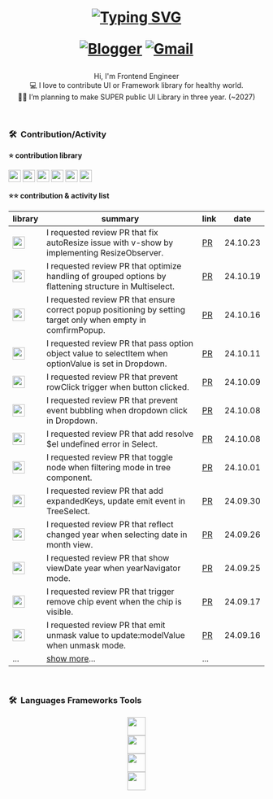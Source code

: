 <h1 align="center">
 <a href="https://git.io/typing-svg">
   <img src="https://readme-typing-svg.demolab.com?  font=Fira+Code&weight=500&pause=1000&color=F700F6&center=true&random=false&width=435&lines=Hi%2C+I'm+Lux+%F0%9F%8C%A0" alt="Typing SVG" />
 </a>

  <a href="https://mong-blog.tistory.com/">![Blogger](https://img.shields.io/badge/Blogger-FF5722?style=for-the-badge&logo=blogger&logoColor=white)</a> <a href="mailto:today.as.fresh@gmail.com">![Gmail](https://img.shields.io/badge/Gmail-D14836?style=for-the-badge&logo=gmail&logoColor=white)</a>
</h1>

<p align="center">
  Hi, I'm Frontend Engineer <br>
  💻 I love to contribute UI or Framework library for healthy world. <br>
  🧑‍💼 I’m planning to make SUPER public UI Library in three year. (~2027)
  <br>
</p>

<br/>

### 🛠  Contribution/Activity
**⭐️ contribution library** 

<a href="https://github.com/vuejs/docs"><img height="24px" src="https://img.shields.io/badge/@vue/core-docs-339933?style=flat-round&logo=Vue.js&logoColor=white" /></a> <a href="https://github.com/intlify/vue-i18n-next"><img height="24px" src="https://img.shields.io/badge/vue-i18next-F05138?style=flat-round&logo=i18next&logoColor=white" /></a> <a href="https://github.com/primefaces/primevue"><img height="24px" 
 src="https://img.shields.io/badge/primefaces-primeVue-de8eca?style=flat-round&logo=rubocop&logoColor=94b0e4" /></a> <a href="https://github.com/ant-design/ant-design"><img height="24px" src="https://img.shields.io/badge/antdesign-antDesign-0170FE?style=flat-round&logo=antdesign&logoColor=red" /></a> <a href="https://github.com/nextui-org/nextui"><img height="24px" src="https://img.shields.io/badge/nextuiOrg-nextui-000000?style=flat-round&logo=nextui&logoColor=fff"/></a> <a href="https://github.com/primefaces/primereact"><img height="24px" 
 src="https://img.shields.io/badge/primefaces-primeReact-de8eca?style=flat-round&logo=rubocop&logoColor=94b0e4" /></a>

**⭐️⭐️ contribution & activity list**

| library | summary | link | date |
| --- | --- | --- | --- |
| <a href="https://github.com/primefaces/primevue"><img height="24px" src="https://img.shields.io/badge/primefaces-primeVue-de8eca?style=flat-round&logo=rubocop&logoColor=94b0e4" /></a>  | I requested review PR that fix autoResize issue with v-show by implementing ResizeObserver. | [PR](https://github.com/primefaces/primevue/pull/6630) | 24.10.23 |
| <a href="https://github.com/primefaces/primereact"><img height="24px" src="https://img.shields.io/badge/primefaces-primeReact-de8eca?style=flat-round&logo=rubocop&logoColor=94b0e4" /></a>  | I requested review PR that optimize handling of grouped options by flattening structure in Multiselect. | [PR](https://github.com/primefaces/primereact/pull/7357) | 24.10.19 |
| <a href="https://github.com/primefaces/primevue"><img height="24px" src="https://img.shields.io/badge/primefaces-primeVue-de8eca?style=flat-round&logo=rubocop&logoColor=94b0e4" /></a>  | I requested review PR that ensure correct popup positioning by setting target only when empty in comfirmPopup. | [PR](https://github.com/primefaces/primevue/pull/6591) | 24.10.16 |
| <a href="https://github.com/primefaces/primereact"><img height="24px" src="https://img.shields.io/badge/primefaces-primeReact-de8eca?style=flat-round&logo=rubocop&logoColor=94b0e4" /></a>  | I requested review PR that pass option object value to selectItem when optionValue is set in Dropdown. | [PR](https://github.com/primefaces/primereact/pull/7327) | 24.10.11 |
| <a href="https://github.com/primefaces/primevue"><img height="24px" src="https://img.shields.io/badge/primefaces-primeVue-de8eca?style=flat-round&logo=rubocop&logoColor=94b0e4" /></a>  | I requested review PR that prevent rowClick trigger when button clicked. | [PR](https://github.com/primefaces/primevue/pull/6544) | 24.10.09 |
| <a href="https://github.com/primefaces/primereact"><img height="24px" src="https://img.shields.io/badge/primefaces-primeReact-de8eca?style=flat-round&logo=rubocop&logoColor=94b0e4" /></a>  | I requested review PR that prevent event bubbling when dropdown click in Dropdown. | [PR](https://github.com/primefaces/primereact/pull/7317) | 24.10.08 |
| <a href="https://github.com/primefaces/primevue"><img height="24px" src="https://img.shields.io/badge/primefaces-primeVue-de8eca?style=flat-round&logo=rubocop&logoColor=94b0e4" /></a>  | I requested review PR that add resolve $el undefined error  in Select. | [PR](https://github.com/primefaces/primevue/pull/6541) | 24.10.08 |
| <a href="https://github.com/primefaces/primereact"><img height="24px" src="https://img.shields.io/badge/primefaces-primeReact-de8eca?style=flat-round&logo=rubocop&logoColor=94b0e4" /></a>  | I requested review PR that toggle node when filtering mode in tree component. | [PR](https://github.com/primefaces/primereact/pull/7282) | 24.10.01 |
| <a href="https://github.com/primefaces/primevue"><img height="24px" src="https://img.shields.io/badge/primefaces-primeVue-de8eca?style=flat-round&logo=rubocop&logoColor=94b0e4" /></a>  | I requested review PR that add expandedKeys, update emit event in TreeSelect. | [PR](https://github.com/primefaces/primevue/pull/6501) | 24.09.30 |
| <a href="https://github.com/primefaces/primereact"><img height="24px" src="https://img.shields.io/badge/primefaces-primeReact-de8eca?style=flat-round&logo=rubocop&logoColor=94b0e4" /></a>  | I requested review PR that reflect changed year when selecting date in month view. | [PR](https://github.com/primefaces/primereact/pull/7257) | 24.09.26 |
| <a href="https://github.com/primefaces/primereact"><img height="24px" src="https://img.shields.io/badge/primefaces-primeReact-de8eca?style=flat-round&logo=rubocop&logoColor=94b0e4" /></a>  | I requested review PR that show viewDate year when yearNavigator mode. | [PR](https://github.com/primefaces/primereact/pull/7252) | 24.09.25 |
| <a href="https://github.com/primefaces/primereact"><img height="24px" src="https://img.shields.io/badge/primefaces-primeReact-de8eca?style=flat-round&logo=rubocop&logoColor=94b0e4" /></a>  | I requested review PR that trigger remove chip event when the chip is visible. | [PR](https://github.com/primefaces/primereact/pull/7193) | 24.09.17 |
| <a href="https://github.com/primefaces/primevue"><img height="24px" src="https://img.shields.io/badge/primefaces-primeVue-de8eca?style=flat-round&logo=rubocop&logoColor=94b0e4" /></a>  | I requested review PR that emit unmask value to update:modelValue when unmask mode. | [PR](https://github.com/primefaces/primevue/pull/6407) | 24.09.16 |
|...|[show more](https://github.com/KumJungMin/KumJungMin/blob/main/contribution.md)...|...|






<br/>

### 🛠  Languages Frameworks Tools
<p align="center">
  
 <a href="https://skillicons.dev">
    <img height="36px" src="https://skillicons.dev/icons?i=html,css,sass,javascript,typescript" /><br>
    <img height="36px" src="https://skillicons.dev/icons?i=vue,react,nextjs,pinia,vite,vitest,jest" /><br>
    <img height="36px" src="https://skillicons.dev/icons?i=github,githubactions,mongodb,bots" /><br>
    <img height="36px" src="https://skillicons.dev/icons?i=python,django,c" /><br>

  </a>
</p>
  
